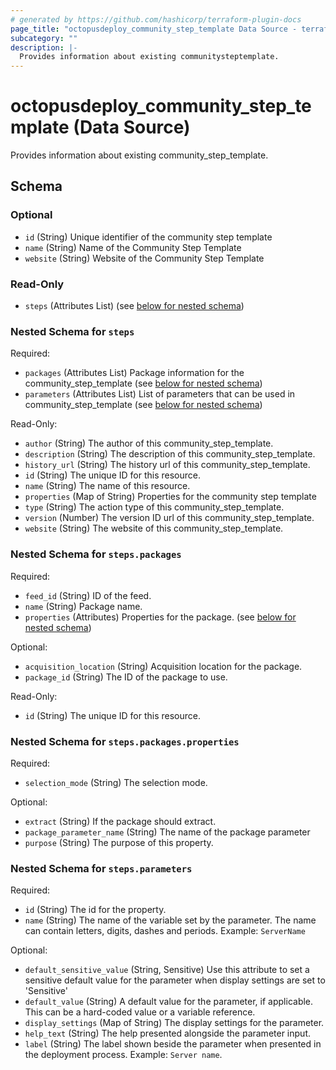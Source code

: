 ```yaml
---
# generated by https://github.com/hashicorp/terraform-plugin-docs
page_title: "octopusdeploy_community_step_template Data Source - terraform-provider-octopusdeploy"
subcategory: ""
description: |-
  Provides information about existing communitysteptemplate.
---
```


# octopusdeploy_community_step_template (Data Source)

Provides information about existing community_step_template.



<!-- schema generated by tfplugindocs -->
## Schema

### Optional

- `id` (String) Unique identifier of the community step template
- `name` (String) Name of the Community Step Template
- `website` (String) Website of the Community Step Template

### Read-Only

- `steps` (Attributes List) (see [below for nested schema](#nestedatt--steps))

<a id="nestedatt--steps"></a>
### Nested Schema for `steps`

Required:

- `packages` (Attributes List) Package information for the community_step_template (see [below for nested schema](#nestedatt--steps--packages))
- `parameters` (Attributes List) List of parameters that can be used in community_step_template (see [below for nested schema](#nestedatt--steps--parameters))

Read-Only:

- `author` (String) The author of this community_step_template.
- `description` (String) The description of this community_step_template.
- `history_url` (String) The history url of this community_step_template.
- `id` (String) The unique ID for this resource.
- `name` (String) The name of this resource.
- `properties` (Map of String) Properties for the community step template
- `type` (String) The action type of this community_step_template.
- `version` (Number) The version ID url of this community_step_template.
- `website` (String) The website of this community_step_template.

<a id="nestedatt--steps--packages"></a>
### Nested Schema for `steps.packages`

Required:

- `feed_id` (String) ID of the feed.
- `name` (String) Package name.
- `properties` (Attributes) Properties for the package. (see [below for nested schema](#nestedatt--steps--packages--properties))

Optional:

- `acquisition_location` (String) Acquisition location for the package.
- `package_id` (String) The ID of the package to use.

Read-Only:

- `id` (String) The unique ID for this resource.

<a id="nestedatt--steps--packages--properties"></a>
### Nested Schema for `steps.packages.properties`

Required:

- `selection_mode` (String) The selection mode.

Optional:

- `extract` (String) If the package should extract.
- `package_parameter_name` (String) The name of the package parameter
- `purpose` (String) The purpose of this property.



<a id="nestedatt--steps--parameters"></a>
### Nested Schema for `steps.parameters`

Required:

- `id` (String) The id for the property.
- `name` (String) The name of the variable set by the parameter. The name can contain letters, digits, dashes and periods. Example: `ServerName`

Optional:

- `default_sensitive_value` (String, Sensitive) Use this attribute to set a sensitive default value for the parameter when display settings are set to 'Sensitive'
- `default_value` (String) A default value for the parameter, if applicable. This can be a hard-coded value or a variable reference.
- `display_settings` (Map of String) The display settings for the parameter.
- `help_text` (String) The help presented alongside the parameter input.
- `label` (String) The label shown beside the parameter when presented in the deployment process. Example: `Server name`.


